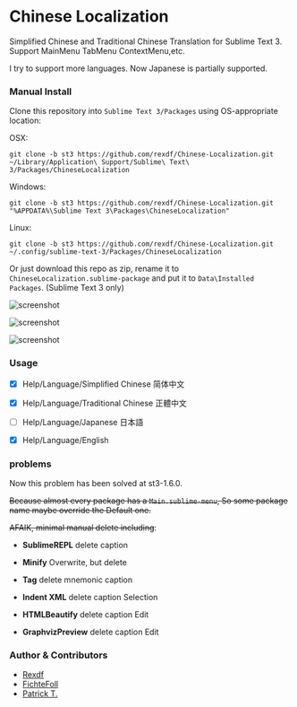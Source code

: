 # Chinese Localization
Simplified Chinese and Traditional Chinese Translation for Sublime Text 3. Support MainMenu TabMenu ContextMenu,etc.

I try to support more languages. Now Japanese is partially supported.

### Manual Install
Clone this repository into `Sublime Text 3/Packages` using OS-appropriate location:

OSX:

    git clone -b st3 https://github.com/rexdf/Chinese-Localization.git ~/Library/Application\ Support/Sublime\ Text\ 3/Packages/ChineseLocalization

Windows:

    git clone -b st3 https://github.com/rexdf/Chinese-Localization.git "%APPDATA%\Sublime Text 3\Packages\ChineseLocalization"

Linux:

    git clone -b st3 https://github.com/rexdf/Chinese-Localization.git ~/.config/sublime-text-3/Packages/ChineseLocalization

Or just download this repo as zip, rename it to `ChineseLocalization.sublime-package` and put it to `Data\Installed Packages`. (Sublime Text 3 only)

![screenshot](https://raw.githubusercontent.com/rexdf/Chinese-Localization/readme/screenshot/SublimeChineseTranslation3.gif)


![screenshot](https://raw.githubusercontent.com/rexdf/Chinese-Localization/readme/screenshot/sublime_translation.png)

![screenshot](https://raw.githubusercontent.com/rexdf/Chinese-Localization/readme/screenshot/sublime_trans_linux.png)

### Usage

- [x] Help/Language/Simplified Chinese 简体中文
- [x] Help/Language/Traditional Chinese 正體中文
- [ ] Help/Language/Japanese 日本語
- [x] Help/Language/English


### problems

Now this problem has been solved at st3-1.6.0.

~~Because almost every package has a `Main.sublime-menu`, So some package name maybe override the Default one.~~

~~AFAIK, minimal manual delete including~~:

+ **SublimeREPL** delete caption

+ **Minify** Overwrite, but delete

+ **Tag** delete mnemonic caption

+ **Indent XML** delete caption Selection

+ **HTMLBeautify** delete caption Edit

+ **GraphvizPreview** delete caption Edit

### Author & Contributors
- [Rexdf](https://github.com/rexdf)
- [FichteFoll](https://github.com/FichteFoll)
- [Patrick T.](https://github.com/Patricivs)
